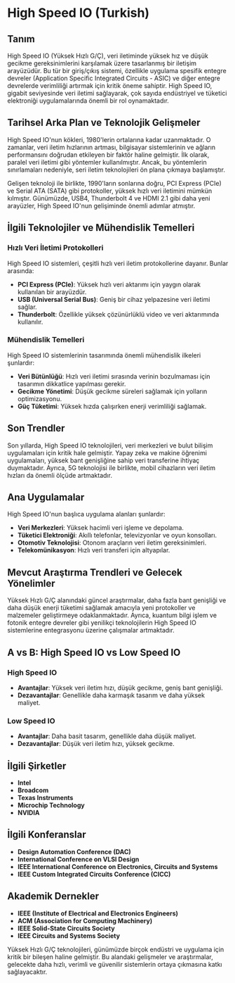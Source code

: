 # High Speed IO (Turkish)

## Tanım
High Speed IO (Yüksek Hızlı G/Ç), veri iletiminde yüksek hız ve düşük gecikme gereksinimlerini karşılamak üzere tasarlanmış bir iletişim arayüzüdür. Bu tür bir giriş/çıkış sistemi, özellikle uygulama spesifik entegre devreler (Application Specific Integrated Circuits - ASIC) ve diğer entegre devrelerde verimliliği artırmak için kritik öneme sahiptir. High Speed IO, gigabit seviyesinde veri iletimi sağlayarak, çok sayıda endüstriyel ve tüketici elektroniği uygulamalarında önemli bir rol oynamaktadır.

## Tarihsel Arka Plan ve Teknolojik Gelişmeler
High Speed IO'nun kökleri, 1980'lerin ortalarına kadar uzanmaktadır. O zamanlar, veri iletim hızlarının artması, bilgisayar sistemlerinin ve ağların performansını doğrudan etkileyen bir faktör haline gelmiştir. İlk olarak, paralel veri iletimi gibi yöntemler kullanılmıştır. Ancak, bu yöntemlerin sınırlamaları nedeniyle, seri iletim teknolojileri ön plana çıkmaya başlamıştır. 

Gelişen teknoloji ile birlikte, 1990'ların sonlarına doğru, PCI Express (PCIe) ve Serial ATA (SATA) gibi protokoller, yüksek hızlı veri iletimini mümkün kılmıştır. Günümüzde, USB4, Thunderbolt 4 ve HDMI 2.1 gibi daha yeni arayüzler, High Speed IO'nun gelişiminde önemli adımlar atmıştır.

## İlgili Teknolojiler ve Mühendislik Temelleri
### Hızlı Veri İletimi Protokolleri
High Speed IO sistemleri, çeşitli hızlı veri iletim protokollerine dayanır. Bunlar arasında:
- **PCI Express (PCIe)**: Yüksek hızlı veri aktarımı için yaygın olarak kullanılan bir arayüzdür.
- **USB (Universal Serial Bus)**: Geniş bir cihaz yelpazesine veri iletimi sağlar.
- **Thunderbolt**: Özellikle yüksek çözünürlüklü video ve veri aktarımında kullanılır.

### Mühendislik Temelleri
High Speed IO sistemlerinin tasarımında önemli mühendislik ilkeleri şunlardır:
- **Veri Bütünlüğü**: Hızlı veri iletimi sırasında verinin bozulmaması için tasarımın dikkatlice yapılması gerekir.
- **Gecikme Yönetimi**: Düşük gecikme süreleri sağlamak için yolların optimizasyonu.
- **Güç Tüketimi**: Yüksek hızda çalışırken enerji verimliliği sağlamak.

## Son Trendler
Son yıllarda, High Speed IO teknolojileri, veri merkezleri ve bulut bilişim uygulamaları için kritik hale gelmiştir. Yapay zeka ve makine öğrenimi uygulamaları, yüksek bant genişliğine sahip veri transferine ihtiyaç duymaktadır. Ayrıca, 5G teknolojisi ile birlikte, mobil cihazların veri iletim hızları da önemli ölçüde artmaktadır.

## Ana Uygulamalar
High Speed IO'nun başlıca uygulama alanları şunlardır:
- **Veri Merkezleri**: Yüksek hacimli veri işleme ve depolama.
- **Tüketici Elektroniği**: Akıllı telefonlar, televizyonlar ve oyun konsolları.
- **Otomotiv Teknolojisi**: Otonom araçların veri iletim gereksinimleri.
- **Telekomünikasyon**: Hızlı veri transferi için altyapılar.

## Mevcut Araştırma Trendleri ve Gelecek Yönelimler
Yüksek Hızlı G/Ç alanındaki güncel araştırmalar, daha fazla bant genişliği ve daha düşük enerji tüketimi sağlamak amacıyla yeni protokoller ve malzemeler geliştirmeye odaklanmaktadır. Ayrıca, kuantum bilgi işlem ve fotonik entegre devreler gibi yenilikçi teknolojilerin High Speed IO sistemlerine entegrasyonu üzerine çalışmalar artmaktadır.

## A vs B: High Speed IO vs Low Speed IO
### High Speed IO
- **Avantajlar**: Yüksek veri iletim hızı, düşük gecikme, geniş bant genişliği.
- **Dezavantajlar**: Genellikle daha karmaşık tasarım ve daha yüksek maliyet.

### Low Speed IO
- **Avantajlar**: Daha basit tasarım, genellikle daha düşük maliyet.
- **Dezavantajlar**: Düşük veri iletim hızı, yüksek gecikme.

## İlgili Şirketler
- **Intel**
- **Broadcom**
- **Texas Instruments**
- **Microchip Technology**
- **NVIDIA**

## İlgili Konferanslar
- **Design Automation Conference (DAC)**
- **International Conference on VLSI Design**
- **IEEE International Conference on Electronics, Circuits and Systems**
- **IEEE Custom Integrated Circuits Conference (CICC)**

## Akademik Dernekler
- **IEEE (Institute of Electrical and Electronics Engineers)**
- **ACM (Association for Computing Machinery)**
- **IEEE Solid-State Circuits Society**
- **IEEE Circuits and Systems Society**

Yüksek Hızlı G/Ç teknolojileri, günümüzde birçok endüstri ve uygulama için kritik bir bileşen haline gelmiştir. Bu alandaki gelişmeler ve araştırmalar, gelecekte daha hızlı, verimli ve güvenilir sistemlerin ortaya çıkmasına katkı sağlayacaktır.
